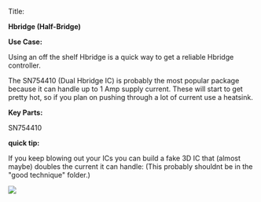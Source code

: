 Title:

**Hbridge (Half-Bridge)**

**Use Case:**

Using an off the shelf Hbridge is a quick way to get a reliable Hbridge controller.

The SN754410 (Dual Hbridge IC) is probably the most popular package because  it can handle up to 1 Amp supply current. These will start to get pretty hot, so if you plan on pushing through a lot of current use a heatsink.


**Key Parts:**

SN754410



**quick tip:**

If you keep blowing out your ICs you can build a fake 3D IC that (almost maybe) doubles the current it can handle: (This probably shouldnt be in the &quot;good technique&quot; folder.)

![](https://eda360insider.files.wordpress.com/2011/11/128kbit-stacked-dram.jpg?w=640)
